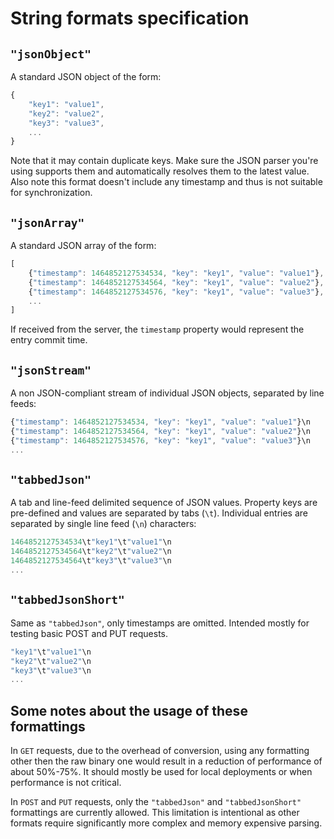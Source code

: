 # String formats specification

## `"jsonObject"`

A standard JSON object of the form:

```js
{
	"key1": "value1",
	"key2": "value2",
	"key3": "value3",
	...
}
``` 

Note that it may contain duplicate keys. Make sure the JSON parser you're using supports them and automatically resolves them to the latest value. Also note this format doesn't include any timestamp and thus is not suitable for synchronization.

## `"jsonArray"`

A standard JSON array of the form:

```js
[
	{"timestamp": 1464852127534534, "key": "key1", "value": "value1"},
	{"timestamp": 1464852127534564, "key": "key1", "value": "value2"},
	{"timestamp": 1464852127534576, "key": "key1", "value": "value3"},
	...
]
``` 

If received from the server, the `timestamp` property would represent the entry commit time.

## `"jsonStream"`

A non JSON-compliant stream of individual JSON objects, separated by line feeds:

```js
{"timestamp": 1464852127534534, "key": "key1", "value": "value1"}\n
{"timestamp": 1464852127534564, "key": "key1", "value": "value2"}\n
{"timestamp": 1464852127534576, "key": "key1", "value": "value3"}\n
...
``` 

## `"tabbedJson"`

A tab and line-feed delimited sequence of JSON values. Property keys are pre-defined and values are separated by tabs (`\t`). Individual entries are separated by single line feed (`\n`) characters:

```js
1464852127534534\t"key1"\t"value1"\n
1464852127534564\t"key2"\t"value2"\n
1464852127534564\t"key3"\t"value3"\n
...
```

## `"tabbedJsonShort"`

Same as `"tabbedJson"`, only timestamps are omitted. Intended mostly for testing basic POST and PUT requests.

```js
"key1"\t"value1"\n
"key2"\t"value2"\n
"key3"\t"value3"\n
...
``` 

## Some notes about the usage of these formattings

In `GET` requests, due to the overhead of conversion, using any formatting other then the raw binary one would result in a reduction of performance of about 50%-75%. It should mostly be used for local deployments or when performance is not critical.

In `POST` and `PUT` requests, only the `"tabbedJson"` and `"tabbedJsonShort"` formattings are currently allowed. This limitation is intentional as other formats require significantly more complex and memory expensive parsing.
